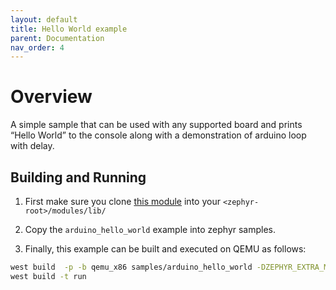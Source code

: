 ```yaml
---
layout: default
title: Hello World example
parent: Documentation
nav_order: 4
---
```


# Overview
A simple sample that can be used with any supported board and prints “Hello World” to the console along with a demonstration of arduino loop with delay.

## Building and Running

1. First make sure you clone [this module](https://github.com/zephyrproject-rtos/gsoc-2022-arduino-core.git) into your ``<zephyr-root>/modules/lib/``

2. Copy the ``arduino_hello_world`` example into zephyr samples.

3. Finally, this example can be built and executed on QEMU as follows:
```sh
west build  -p -b qemu_x86 samples/arduino_hello_world -DZEPHYR_EXTRA_MODULES=/home/$USER/zephyrproject/modules/lib/Arduino-Core-Zephyr
west build -t run
```